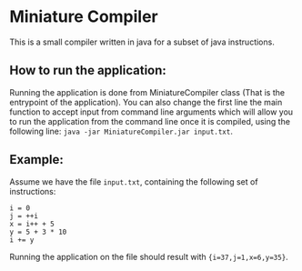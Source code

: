 # Miniature Compiler
This is a small compiler written in java for a subset of java instructions.

## How to run the application:
Running the application is done from MiniatureCompiler class (That is the entrypoint of the application).
You can also change the first line the main function to accept input from command line arguments which will allow you to run the application from the command line once it is compiled,
using the following line: `java -jar MiniatureCompiler.jar input.txt`.

## Example:
Assume we have the file `input.txt`, containing the following set of instructions:
```
i = 0
j = ++i
x = i++ + 5
y = 5 + 3 * 10
i += y
```
Running the application on the file should result with `{i=37,j=1,x=6,y=35}`.

